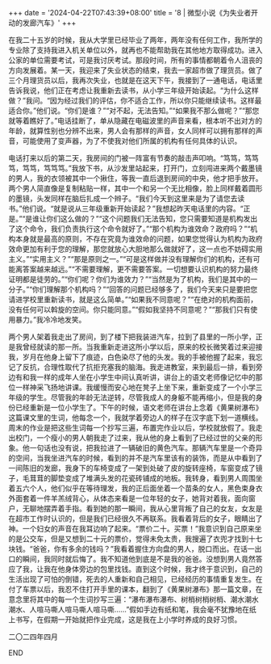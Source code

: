 +++
date = '2024-04-22T07:43:39+08:00'
title = '8 | 微型小说《为失业者开动的发廊汽车》'
+++

在我二十五岁的时候，我从大学里已经毕业了两年，两年没有任何工作，我所学的专业除了支持我进入机关单位以外，就再也不能帮助我在其他地方取得成功。进入公家的单位需要考试，可是我讨厌考试。那段时间，所有的事情都朝着令人沮丧的方向发展着。某一天，我迎来了失业状态的结束，我去一家超市做了理货员。做了三个月理货员以后，我再次失业，也就是在这天下午，我接到了一通电话，电话里告诉我说，他们正在考虑让我重新去读书，从小学三年级开始读起。“为什么这样做？”我问。“因为经过我们的评估，你不适合工作，所以你只能继续读书。这样最适合你。”他们说。“你们是谁？”“对不起，无法告知。”“如果我不那么做呢？”“那您就等着瞧好了。”电话挂断了，单从隐藏在电磁波里的声音来看，根本听不出对方的年龄，就算性别也分辨不出来，男人会有那样的声音，女人同样可以拥有那样的声音，可能使用了变声器，为了不使我对他们所属的机构有任何具体的认识。

电话打来以后的第二天，我房间的门被一阵富有节奏的敲击声叩响。“笃笃，笃笃笃，笃笃，笃笃笃。”我放下书，从沙发里站起来，打开门，立刻闯进来两个戴墨镜的男人，我的衣领被其中一个揪住，等我一直后退到房间的中央，他才把手放开。两个男人简直像是复制粘贴一样，其中一个和另一个无比相像，脸上同样戴着圆形的墨镜，头发同样在脑后扎成一个辫子。“我们今天到这里来是为了请您去读书。”他们说。“就是说从三年级重新开始读起？”我想起昨天电话里的内容。“正是。”“是谁让你们这么做的？”“这个问题我们无法告知，您只需要知道是机构发出了这个命令，我们负责执行这个命令就好了。”“那个机构为谁效命？政府吗？”“机构本身就是最高的原则，不存在究竟为谁效命的问题，如果您觉得认为机构为政府效命更加有利于您的理解，那您就放心大胆地那么做就好了，这一点也不妨碍实用主义。”“实用主义？”“那是原则之一。”“可是这样做并没有理解你们的机构，还有可能离答案越来越远。”“不需要理解，更不需要答案。一切想要认识机构的努力最终证明都是徒劳的。”“你们呢？你们为谁效力？”“当然是为了机构，我们是其中的一分子。”“你们理解那个机构吗？”“回答的问题已经够多了，我们今天来只是要把您请进学校里重新读书，就是这么简单。”“如果我不同意呢？”“在绝对的机构面前，没有任何可以斡旋的空间。你只能同意。”“假如我坚持不同意呢？”“那我们只有使用暴力。”我冷冷地发笑。

两个男人架着我走出了房间，到了楼下把我装进汽车，拉到了县里的一所小学，正是我曾经就读的那一所。当我重新走进这所小学以后，原来的校长微笑着过来迎接我，岁月在他身上留下了痕迹，白色染尽了他的头发。我的手被他握了起来，我忘记了反抗，合理性取代了抗拒充塞我的脑海。我走进教室，来到最后一排，看到旁边有和我一样的成年人坐在小学生中间认真听讲，讲台上的语文老师像记忆中的那位一样神采飞扬地讲课。我缓慢而安心地在凳子上坐下来，重新变成了一个小学三年级的学生。尽管我的年龄无法逆转，尽管我成人的身躯不能再缩小，但是我的身份已经重新是一位小学生了。下午的时候，语文老师在讲台上念着《黄果树瀑布》这篇课文里的生词，他每念一个，我就学着旁边人的样子在汉字底下划一道横线。周末的作业是把这些生词每一个抄写三遍，布置完作业以后，学校就放假了。我走出校门，一个瘦小的男人朝我走了过来，我从他的身上看到了已经过世的父亲的形象。他一句话也没有说，把我拉进了一辆破旧的黄色汽车。那辆汽车里是一个奇异的空间，当我坐进汽车的时候，看到的并不是汽车里该有的装饰，而是从中看到了一间陈旧的发廊，我身下的车椅变成了一架到处破了皮的旋转座椅，车窗变成了镜子，毛茸茸的脚垫变成了堆满头发的花瓷砖铺成的地板。我转身，看到男人周围坐着五六个人，他们似乎在等待理发，我的正后面坐着一个苗条的女人，黑色束身衣外面套着一件羊羔绒背心，从体态来看是一位年轻的女子，她背对着我，面向窗户，无聊地摆弄着手指。看到她的那一瞬间，我从心里背叛了自己的女友，女友是在超市工作时认识的，但是我们已经很久不再联系。我看着背后的女子，眼睛出了神。一个妇女的声音在我耳边响了起来。“票价二十。买票！”我意识到自己原来坐的是公交车，但是又想到二十元的票价，觉得未免太贵，我搜遍了衣兜才找到十七块钱。“爸爸，你有多余的钱吗？”我看着握住方向盘的男人，脱口而出。在话一出口的瞬间，我同时就后悔了。我不知道他到底是不是我的爸爸。没想到男人竟然答应了我，让我在他身体旁边的包里找钱。直到这个时候，我才终于意识到，自己的生活出现了可怕的倒错，死去的人重新和自己相见，已经经历的事情重复发生。在付了车票以后，我忍不住打开手里的课本，翻到了《黄果树瀑布》那一篇文章，在意念里将其中的每一个生词抄写三遍：“瀑布瀑布瀑布、树梢树梢树梢、潮水潮水潮水、人喧马嘶人喧马嘶人喧马嘶……”假如手边有纸和笔，我会毫不犹豫地在纸上书写，在假期一开始就把作业完成，这是我在上小学时养成的良好习惯。

二〇二四年四月

END



